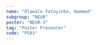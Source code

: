 ```yaml
---
name: "Olawale Fatoyinbo, Hammed"
subgroup: "NEUR"
poster: "NEUR-3"
tag: "Poster Presenter"
code: "PS03"
---
```

